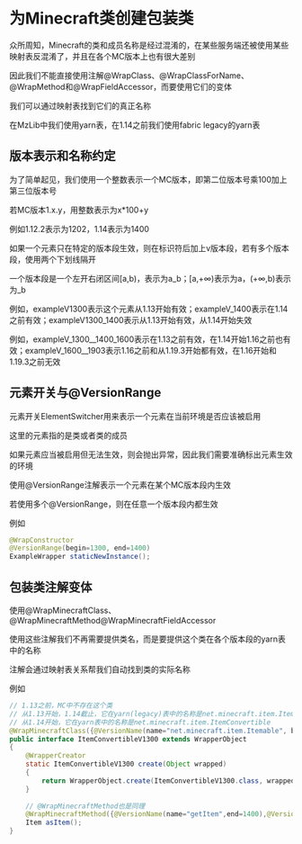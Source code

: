 # 为Minecraft类创建包装类

众所周知，Minecraft的类和成员名称是经过混淆的，在某些服务端还被使用某些映射表反混淆了，并且在各个MC版本上也有很大差别

因此我们不能直接使用注解@WrapClass、@WrapClassForName、@WrapMethod和@WrapFieldAccessor，而要使用它们的变体

我们可以通过映射表找到它们的真正名称

在MzLib中我们使用yarn表，在1.14之前我们使用fabric legacy的yarn表

## 版本表示和名称约定

为了简单起见，我们使用一个整数表示一个MC版本，即第二位版本号乘100加上第三位版本号

若MC版本1.x.y，用整数表示为x*100+y

例如1.12.2表示为1202，1.14表示为1400

如果一个元素只在特定的版本段生效，则在标识符后加上v版本段，若有多个版本段，使用两个下划线隔开

一个版本段是一个左开右闭区间[a,b)，表示为a_b；[a,+∞)表示为a，(+∞,b)表示为_b

例如，exampleV1300表示这个元素从1.13开始有效；exampleV_1400表示在1.14之前有效；exampleV1300_1400表示从1.13开始有效，从1.14开始失效

例如，exampleV_1300__1400_1600表示在1.13之前有效，在1.14开始1.16之前也有效；exampleV_1600__1903表示1.16之前和从1.19.3开始都有效，在1.16开始和1.19.3之前无效

## 元素开关与@VersionRange

元素开关ElementSwitcher用来表示一个元素在当前环境是否应该被启用

这里的元素指的是类或者类的成员

如果元素应当被启用但无法生效，则会抛出异常，因此我们需要准确标出元素生效的环境

使用@VersionRange注解表示一个元素在某个MC版本段内生效

若使用多个@VersionRange，则在任意一个版本段内都生效

例如

```java
@WrapConstructor
@VersionRange(begin=1300, end=1400)
ExampleWrapper staticNewInstance();
```

## 包装类注解变体

使用@WrapMinecraftClass、@WrapMinecraftMethod@WrapMinecraftFieldAccessor

使用这些注解我们不再需要提供类名，而是要提供这个类在各个版本段的yarn表中的名称

注解会通过映射表关系帮我们自动找到类的实际名称

例如

```java
// 1.13之前，MC中不存在这个类
// 从1.13开始，1.14截止，它在yarn(legacy)表中的名称是net.minecraft.item.Itemable
// 从1.14开始，它在yarn表中的名称是net.minecraft.item.ItemConvertible
@WrapMinecraftClass({@VersionName(name="net.minecraft.item.Itemable", begin=1300, end=1400), @VersionName(name="net.minecraft.item.ItemConvertible", begin=1400)})
public interface ItemConvertibleV1300 extends WrapperObject
{
    @WrapperCreator
    static ItemConvertibleV1300 create(Object wrapped)
    {
        return WrapperObject.create(ItemConvertibleV1300.class, wrapped);
    }
    
    // @WrapMinecraftMethod也是同理
    @WrapMinecraftMethod({@VersionName(name="getItem",end=1400),@VersionName(name="asItem",begin=1400)})
    Item asItem();
}

```